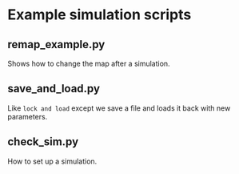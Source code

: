 # Example simulation scripts

remap_example.py
-----------------

Shows how to change the map after a simulation.

save_and_load.py
----------------

Like ``lock and load`` except we save a file and loads it back with new parameters.

check_sim.py
------------

How to set up a simulation.
